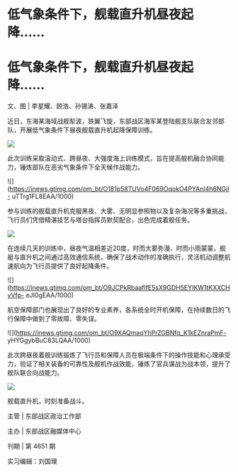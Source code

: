 # 低气象条件下，舰载直升机昼夜起降……

# 低气象条件下，舰载直升机昼夜起降……

文、图 | 李星耀、顾浩、孙锡涛、张嘉泽

近日，东海某海域战舰犁波，铁翼飞旋，东部战区海军某登陆舰支队联合友邻部队，开展低气象条件下昼夜舰载直升机起降保障训练。

![](https://inews.gtimg.com/om_bt/OmqFDQRkspj4mL_VIfTenQaVNaEJhsBWZAu_FCCJiYUDAAA/1000)

此次训练采取滚动式、跨昼夜、大强度海上训练模式，旨在提高舰机融合协同能力，锤炼部队在恶劣气象条件下全天候作战能力。

![](https://inews.gtimg.com/om_bt/O181p58TUVo4F069OqokO4PYAnI4h6NGjI-
uTTrg1FL8EAA/1000)

参与训练的舰载直升机克服黑夜、大雾、无明显参照物以及复杂海况等多重挑战，飞行员们凭借精湛技艺与塔台指挥员默契配合，出色完成着舰任务。

![](https://inews.gtimg.com/om_bt/O6M7h4PvClMQlbrS6RraBOetE32XsXyfDJaLyMe06I7nMAA/1000)

在连续几天的训练中，昼夜气温相差近20度，时而大雾弥漫、时而小雨蒙蒙，舰艇与直升机之间通过高效通信系统，确保了战术动作的准确执行，灵活机动调整航速航向为飞行员提供了良好起降条件。

![](https://inews.gtimg.com/om_bt/O9JCPkRbaaflfE5sX9GDH5EYIKW1tKXXCHyVfp-
eJI0gEAA/1000)

航空保障部门也展现出了良好的专业素养，各系统全时开机保障，在持续数日的飞行保障中做到了零故障、零失误。

![](https://inews.gtimg.com/om_bt/O9XAQmaqYhPrZGBNfq_K1kEZnraPmF-
yHYGgybBuC83LQAA/1000)

此次跨昼夜着舰训练锻炼了飞行员和保障人员在极端条件下的操作技能和心理承受力，验证了相关装备的可靠性及舰机作战效能，锤炼了官兵谋战为战本领，提升了舰队联合向战能力。

![](https://inews.gtimg.com/om_bt/OqCbgycDRVn4RlFpNluFPAR__TeVnJNOTyjvqIUaHg1R4AA/1000)

舰载直升机，时刻准备战斗。

主管 | 东部战区政治工作部

主办 | 东部战区融媒体中心

刊期 | 第 4651 期

实习编辑：刘国理

